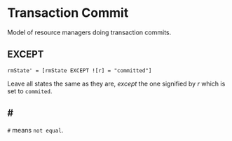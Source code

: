 # Transaction Commit

Model of resource managers doing transaction commits.

## EXCEPT

```
rmState' = [rmState EXCEPT ![r] = "committed"]
```

Leave all states the same as they are, _except_ the one signified by _r_ which
is set to `commited`.

## \#

`#` means `not equal`.
